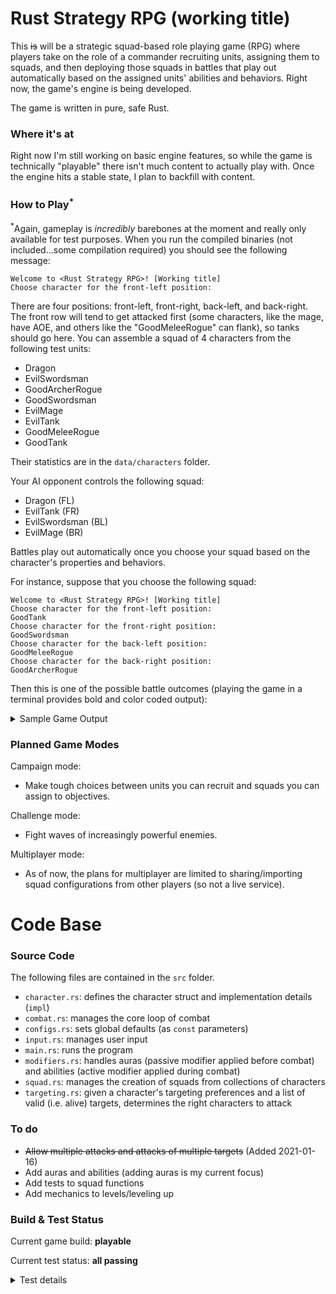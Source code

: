 # Rust Strategy RPG (working title)
This ~~is~~ will be a strategic squad-based role playing game (RPG) where players take on the role of a commander recruiting units, assigning them to squads, and then deploying those squads in battles that play out automatically based on the assigned units' abilities and behaviors. Right now, the game's engine is being developed.

The game is written in pure, safe Rust.

### Where it's at
Right now I'm still working on basic engine features, so while the game is technically "playable" there isn't much content to actually play with. Once the engine hits a stable state, I plan to backfill with content.

### How to Play<sup>\*</sup>

<sup>\*</sup>Again, gameplay is *incredibly* barebones at the moment and really only available for test purposes. When you run the compiled binaries (not included...some compilation required) you should see the following message:

```
Welcome to <Rust Strategy RPG>! [Working title]
Choose character for the front-left position:
```

There are four positions: front-left, front-right, back-left, and back-right. The front row will tend to get attacked first (some characters, like the mage, have AOE, and others like the "GoodMeleeRogue" can flank), so tanks should go here. You can assemble a squad of 4 characters from the following test units:
- Dragon
- EvilSwordsman
- GoodArcherRogue
- GoodSwordsman
- EvilMage
- EvilTank
- GoodMeleeRogue
- GoodTank

Their statistics are in the `data/characters` folder.

Your AI opponent controls the following squad:
- Dragon (FL)
- EvilTank (FR)
- EvilSwordsman (BL)
- EvilMage (BR)

Battles play out automatically once you choose your squad based on the character's properties and behaviors.

For instance, suppose that you choose the following squad:

```
Welcome to <Rust Strategy RPG>! [Working title]
Choose character for the front-left position:
GoodTank
Choose character for the front-right position:
GoodSwordsman
Choose character for the back-left position:
GoodMeleeRogue
Choose character for the back-right position:
GoodArcherRogue
```

Then this is one of the possible battle outcomes (playing the game in a terminal provides bold and color coded output):

<details>
<summary>Sample Game Output</summary>
<br>

```
# --- ROUND 1 --- #
The Good Archer is attacking The Dragon! The Dragon took 20000 points of damage (78% HP remaining).
The Good Archer is attacking The Evil Swordsman! The Evil Swordsman took 20000 points of damage (73% HP remaining).
The Good Swordsman is attacking The Dragon! The Dragon took 12000 points of damage (64% HP remaining).
The Good Swordsman is attacking The Evil Tank! The Evil Tank took 12000 points of damage (83% HP remaining).
The Evil Swordsman is attacking The Good Tank! The Good Tank took 8000 points of damage (87% HP remaining).
The Evil Tank is attacking The Good Tank! Critical hit! The Good Tank took 14000 points of damage (63% HP remaining).
The Good Rogue is attacking The Evil Mage! The Evil Mage took 18500 points of damage (59% HP remaining).
The Good Tank is attacking The Dragon! The Dragon took 7000 points of damage (57% HP remaining).
The Dragon is attacking The Good Tank! Critical hit! The Good Tank took 10000 points of damage (47% HP remaining).
The Dragon is attacking The Good Swordsman! The Good Swordsman took 5000 points of damage (88% HP remaining).
The Dragon is attacking The Good Rogue! The Good Rogue took 5000 points of damage (92% HP remaining).
The Dragon is attacking The Good Archer! The Good Archer took 5000 points of damage (80% HP remaining).
The Evil Mage is attacking The Good Tank! The Good Tank took 12000 points of damage (27% HP remaining).
The Evil Mage is attacking The Good Swordsman! The Good Swordsman took 12000 points of damage (57% HP remaining).
The Evil Mage is attacking The Good Rogue! Critical hit! The Good Rogue took 24000 points of damage (55% HP remaining).
The Evil Mage is attacking The Good Archer! The Good Archer took 12000 points of damage (32% HP remaining).

# --- ROUND 2 --- #
The Good Archer is attacking The Dragon! Critical hit! The Dragon took 40000 points of damage (12% HP remaining).
The Good Archer is attacking The Evil Swordsman! The Evil Swordsman took 20000 points of damage (47% HP remaining).
The Good Swordsman is attacking The Dragon! The Dragon took 12000 points of damage (0% HP remaining).
The Dragon died!
The Good Swordsman is attacking The Evil Tank! The Evil Tank took 12000 points of damage (66% HP remaining).
The Evil Swordsman is attacking The Good Tank! The Good Tank took 8000 points of damage (13% HP remaining).
The Evil Tank is attacking The Good Tank! The Good Tank took 7000 points of damage (2% HP remaining).
The Good Rogue is attacking The Evil Mage! The Evil Mage took 18500 points of damage (18% HP remaining).
The Good Tank is attacking The Evil Tank! The Evil Tank took 7000 points of damage (56% HP remaining).
The Evil Mage is attacking The Good Tank! The Good Tank took 12000 points of damage (0% HP remaining).
The Good Tank died!
The Evil Mage is attacking The Good Swordsman! Critical hit! The Good Swordsman took 24000 points of damage (0% HP remaining).
The Good Swordsman died!
The Evil Mage is attacking The Good Rogue! The Good Rogue took 12000 points of damage (37% HP remaining).
The Evil Mage is attacking The Good Archer! The Good Archer took 12000 points of damage (0% HP remaining).
The Good Archer died!

# --- ROUND 3 --- #
The Evil Swordsman is attacking The Good Rogue! The Good Rogue took 8000 points of damage (25% HP remaining).
The Evil Tank is attacking The Good Rogue! The Good Rogue took 7000 points of damage (14% HP remaining).
The Good Rogue is attacking The Evil Mage! Critical hit! The Evil Mage took 37000 points of damage (0% HP remaining).
The Evil Mage died!

# --- ROUND 4 --- #
The Evil Swordsman is attacking The Good Rogue! The Good Rogue took 8000 points of damage (2% HP remaining).
The Evil Tank is attacking The Good Rogue! Critical hit! The Good Rogue took 14000 points of damage (0% HP remaining).
The Good Rogue died!
```

</details>

### Planned Game Modes
Campaign mode:
- Make tough choices between units you can recruit and squads you can assign to objectives.

Challenge mode:
- Fight waves of increasingly powerful enemies.

Multiplayer mode:
- As of now, the plans for multiplayer are limited to sharing/importing squad configurations from other players (so not a live service).

# Code Base

### Source Code
The following files are contained in the `src` folder.
- `character.rs`: defines the character struct and implementation details (`impl`)
- `combat.rs`: manages the core loop of combat
- `configs.rs`: sets global defaults (as `const` parameters)
- `input.rs`: manages user input
- `main.rs`: runs the program
- `modifiers.rs`: handles auras (passive modifier applied before combat) and abilities (active modifier applied during combat)
- `squad.rs`: manages the creation of squads from collections of characters
- `targeting.rs`: given a character's targeting preferences and a list of valid (i.e. alive) targets, determines the right characters to attack

### To do
- ~~Allow multiple attacks and attacks of multiple targets~~ (Added 2021-01-16)
- Add auras and abilities (adding auras is my current focus)
- Add tests to squad functions
- Add mechanics to levels/leveling up

### Build & Test Status

Current game build: **playable**

Current test status: **all passing**

<details>
<summary>Test details</summary>
<br>

```
test character::tests::test_new ... ok
test character::tests::test_take_damage_dr_only ... ok
test character::tests::test_is_dead ... ok
test character::tests::test_take_damage_dt_and_dr ... ok
test character::tests::test_take_damage_dt_only ... ok
test character::tests::test_take_damage_no_armor ... ok
test combat::tests::test_calculate_initiave ... ok
test modifiers::tests::test_aura_change_health ... ok
test modifiers::tests::test_aura_change_power ... ok
test modifiers::tests::test_aura_convert_and_multiply_f64 ... ok
test modifiers::tests::test_aura_convert_and_multiply_i32 ... ok
test targeting::tests::test_attack_to_coordinates_all ... ok
test targeting::tests::test_attack_to_coordinates_left_column ... ok
test targeting::tests::test_attack_to_coordinates_right_column ... ok
test targeting::tests::test_attack_to_coordinates_row_back ... ok
test targeting::tests::test_attack_to_coordinates_row_back_flanker ... ok
test targeting::tests::test_attack_to_coordinates_row_back_partial ... ok
test targeting::tests::test_attack_to_coordinates_row_front ... ok
test targeting::tests::test_attack_to_coordinates_row_front_partial ... ok
test targeting::tests::test_attack_to_coordinates_single_back ... ok
test targeting::tests::test_attack_to_coordinates_single_flanker ... ok
test targeting::tests::test_attack_to_coordinates_single_front ... ok

test result: ok. 22 passed; 0 failed; 0 ignored; 0 measured; 0 filtered out
```

</details>
